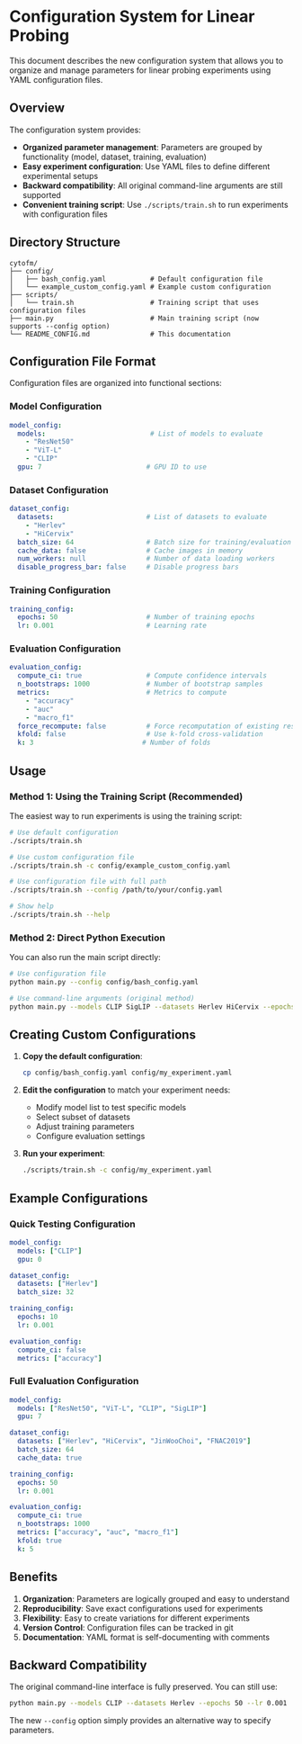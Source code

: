 # Configuration System for Linear Probing

This document describes the new configuration system that allows you to organize and manage parameters for linear probing experiments using YAML configuration files.

## Overview

The configuration system provides:
- **Organized parameter management**: Parameters are grouped by functionality (model, dataset, training, evaluation)
- **Easy experiment configuration**: Use YAML files to define different experimental setups
- **Backward compatibility**: All original command-line arguments are still supported
- **Convenient training script**: Use `./scripts/train.sh` to run experiments with configuration files

## Directory Structure

```
cytofm/
├── config/
│   ├── bash_config.yaml           # Default configuration file
│   └── example_custom_config.yaml # Example custom configuration
├── scripts/
│   └── train.sh                   # Training script that uses configuration files
├── main.py                        # Main training script (now supports --config option)
└── README_CONFIG.md               # This documentation
```

## Configuration File Format

Configuration files are organized into functional sections:

### Model Configuration
```yaml
model_config:
  models:                          # List of models to evaluate
    - "ResNet50"
    - "ViT-L"
    - "CLIP"
  gpu: 7                          # GPU ID to use
```

### Dataset Configuration
```yaml
dataset_config:
  datasets:                       # List of datasets to evaluate
    - "Herlev"
    - "HiCervix"
  batch_size: 64                  # Batch size for training/evaluation
  cache_data: false               # Cache images in memory
  num_workers: null               # Number of data loading workers
  disable_progress_bar: false     # Disable progress bars
```

### Training Configuration
```yaml
training_config:
  epochs: 50                      # Number of training epochs
  lr: 0.001                       # Learning rate
```

### Evaluation Configuration
```yaml
evaluation_config:
  compute_ci: true                # Compute confidence intervals
  n_bootstraps: 1000              # Number of bootstrap samples
  metrics:                        # Metrics to compute
    - "accuracy"
    - "auc"
    - "macro_f1"
  force_recompute: false          # Force recomputation of existing results
  kfold: false                    # Use k-fold cross-validation
  k: 3                           # Number of folds
```

## Usage

### Method 1: Using the Training Script (Recommended)

The easiest way to run experiments is using the training script:

```bash
# Use default configuration
./scripts/train.sh

# Use custom configuration file
./scripts/train.sh -c config/example_custom_config.yaml

# Use configuration file with full path
./scripts/train.sh --config /path/to/your/config.yaml

# Show help
./scripts/train.sh --help
```

### Method 2: Direct Python Execution

You can also run the main script directly:

```bash
# Use configuration file
python main.py --config config/bash_config.yaml

# Use command-line arguments (original method)
python main.py --models CLIP SigLIP --datasets Herlev HiCervix --epochs 20
```

## Creating Custom Configurations

1. **Copy the default configuration**:
   ```bash
   cp config/bash_config.yaml config/my_experiment.yaml
   ```

2. **Edit the configuration** to match your experiment needs:
   - Modify model list to test specific models
   - Select subset of datasets
   - Adjust training parameters
   - Configure evaluation settings

3. **Run your experiment**:
   ```bash
   ./scripts/train.sh -c config/my_experiment.yaml
   ```

## Example Configurations

### Quick Testing Configuration
```yaml
model_config:
  models: ["CLIP"]
  gpu: 0

dataset_config:
  datasets: ["Herlev"]
  batch_size: 32

training_config:
  epochs: 10
  lr: 0.001

evaluation_config:
  compute_ci: false
  metrics: ["accuracy"]
```

### Full Evaluation Configuration
```yaml
model_config:
  models: ["ResNet50", "ViT-L", "CLIP", "SigLIP"]
  gpu: 7

dataset_config:
  datasets: ["Herlev", "HiCervix", "JinWooChoi", "FNAC2019"]
  batch_size: 64
  cache_data: true

training_config:
  epochs: 50
  lr: 0.001

evaluation_config:
  compute_ci: true
  n_bootstraps: 1000
  metrics: ["accuracy", "auc", "macro_f1"]
  kfold: true
  k: 5
```

## Benefits

1. **Organization**: Parameters are logically grouped and easy to understand
2. **Reproducibility**: Save exact configurations used for experiments
3. **Flexibility**: Easy to create variations for different experiments
4. **Version Control**: Configuration files can be tracked in git
5. **Documentation**: YAML format is self-documenting with comments

## Backward Compatibility

The original command-line interface is fully preserved. You can still use:

```bash
python main.py --models CLIP --datasets Herlev --epochs 50 --lr 0.001
```

The new `--config` option simply provides an alternative way to specify parameters.